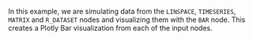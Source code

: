 <!--- Add SEO here --->

In this example, we are simulating data from the `LINSPACE`, `TIMESERIES`, `MATRIX` and `R_DATASET` nodes and visualizing them with the `BAR` node. This creates a Plotly Bar visualization from each of the input nodes.